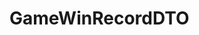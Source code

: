 #  GameWinRecordDTO

<api-schema openapi-path="../../../api-specs/swagger-otr-api.json" name="GameWinRecordDTO"/>